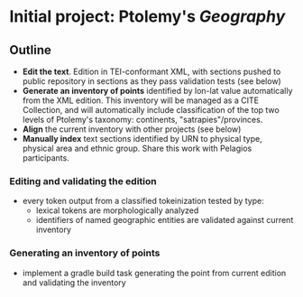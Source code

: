 # Initial project: Ptolemy's *Geography* #



## Outline ##

- **Edit the text**.  Edition in TEI-conformant XML, with sections pushed to public repository in sections as they pass validation tests (see below)
- **Generate an inventory of points** identified by lon-lat value automatically from the XML edition.  This inventory will be managed as a CITE Collection, and will automatically  include classification of the top two levels of Ptolemy's taxonomy:  continents, "satrapies"/provinces.
- **Align** the current inventory with other projects (see below)
- **Manually index** text sections identified by URN to physical type, physical area and ethnic group.  Share this work with Pelagios participants.


### Editing and validating the edition ###


- every token output from a classified tokeinization tested by type:
    - lexical tokens are morphologically analyzed
    - identifiers of named geographic entities are validated against current inventory


### Generating an inventory of points ###

- implement a gradle build task generating the point from current edition and validating the inventory

